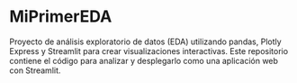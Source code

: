 # MiPrimerEDA
 Proyecto de análisis exploratorio de datos (EDA) utilizando pandas, Plotly Express y Streamlit para crear visualizaciones interactivas. Este repositorio contiene el código para analizar y desplegarlo como una aplicación web con Streamlit.
